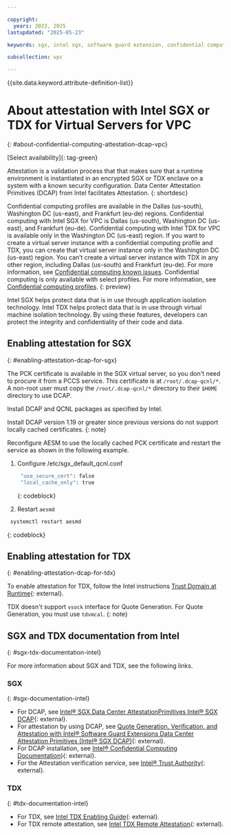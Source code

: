 ```yaml
---

copyright:
  years: 2023, 2025
lastupdated: "2025-05-23"

keywords: sgx, intel sgx, software guard extension, confidential computing, attestation, DCAP, data center attestation primitives

subcollection: vpc

---
```


{{site.data.keyword.attribute-definition-list}}

# About attestation with Intel SGX or TDX for Virtual Servers for VPC
{: #about-confidential-computing-attestation-dcap-vpc}

[Select availability]{: tag-green}

Attestation is a validation process that that makes sure that a runtime environment is instantiated in an encrypted SGX or TDX enclave on a system with a known security configuration. Data Center Attestation Primitives (DCAP) from Intel facilitates Attestation.
{: shortdesc}

Confidential computing profiles are available in the Dallas (us-south), Washington DC (us-east), and Frankfurt (eu-de) regions. Confidential computing with Intel SGX for VPC is Dallas (us-south), Washington DC (us-east), and Frankfurt (eu-de). Confidential computing with Intel TDX for VPC is available only in the Washington DC (us-east) region. If you want to create a virtual server instance with a confidential computing profile and TDX, you can create that virtual server instance only in the Washington DC (us-east) region. You can’t create a virtual server instance with TDX in any other region, including Dallas (us-south) and Frankfurt (eu-de). For more information, see [Confidential computing known issues](/docs/vpc?topic=vpc-known-issues#confidential-computing-vpc-known-issues). Confidential computing is only available with select profiles. For more information, see [Confidential computing profiles](/docs/vpc?topic=vpc-profiles&interface=ui#confidential-computing-profiles).
{: preview}

Intel SGX helps protect data that is in use through application isolation technology. Intel TDX helps protect data that is in use through virtual machine isolation technology. By using these features, developers can protect the integrity and confidentiality of their code and data.

## Enabling attestation for SGX
{: #enabling-attestation-dcap-for-sgx}

The PCK certificate is available in the SGX virtual server, so you don't need to procure it from a PCCS service. This certificate is at `/root/.dcap-qcnl/*`. A non-root user must copy the `/root/.dcap-qcnl/*` directory to their `$HOME` directory to use DCAP.

Install DCAP and QCNL packages as specified by Intel.

Install DCAP version 1.19 or greater since previous versions do not support locally cached certificates.
{: note}

Reconfigure AESM to use the locally cached PCK certificate and restart the service as shown in the following example.

1. Configure  /etc/sgx_default_qcnl.conf

   ```sh
    "use_secure_cert": false
    "local_cache_only": true
   ```
   {: codeblock}

 1. Restart `aesmd`

   ```sh
    systemctl restart aesmd
   ```
   {: codeblock}

## Enabling attestation for TDX
{: #enabling-attestation-dcap-for-tdx}

To enable attestation for TDX, follow the Intel instructions [Trust Domain at Runtime](https://cc-enabling.trustedservices.intel.com/intel-tdx-enabling-guide/07/trust_domain_at_runtime/){: external}.

TDX doesn't support `vsock` interface for Quote Generation. For Quote Generation, you must use `tdvmcal`.
{: note}

## SGX and TDX documentation from Intel
{: #sgx-tdx-documentation-intel}

For more information about SGX and TDX, see the following links.

### SGX
{: #sgx-documentation-intel}

* For DCAP, see [Intel® SGX Data Center AttestationPrimitives Intel® SGX DCAP](https://www.intel.com/content/dam/develop/public/us/en/documents/intel-sgx-dcap-ecdsa-orientation.pdf){: external}.
* For attestation by using DCAP, see [Quote Generation, Verification, and Attestation with Intel® Software Guard Extensions Data Center Attestation Primitives (Intel® SGX DCAP)](https://www.intel.com/content/www/us/en/developer/articles/technical/quote-verification-attestation-with-intel-sgx-dcap.html){: external}.
* For DCAP installation, see [Intel® Confidential Computing Documentation](https://cc-enabling.trustedservices.intel.com)){: external}.
* For the Attestation verification service, see [Intel® Trust Authority](https://docs.trustauthority.intel.com/main/articles/introduction.html){: external}.

### TDX
{: #tdx-documentation-intel}

* For TDX, see [Intel TDX Enabling Guide](https://cc-enabling.trustedservices.intel.com/intel-tdx-enabling-guide/01/introduction/){: external}.
* For TDX remote attestation, see [Intel TDX Remote Attestation](https://cc-enabling.trustedservices.intel.com/intel-tdx-enabling-guide/02/infrastructure_setup/){: external}.

